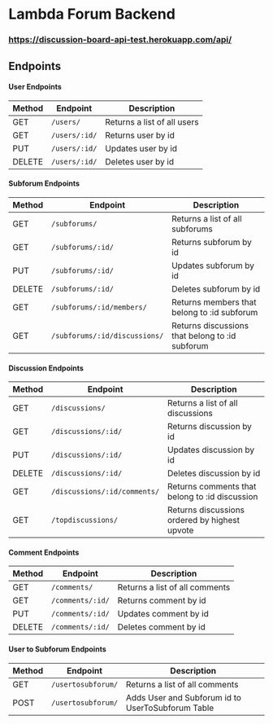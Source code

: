 # Lambda Forum Backend

### https://discussion-board-api-test.herokuapp.com/api/

## Endpoints

#### User Endpoints

| Method | Endpoint                 | Description                  |
|--------|--------------------------|------------------------------|
| GET    | `/users/`                | Returns a list of all users  |
| GET    | `/users/:id/`            | Returns user by id           |
| PUT    | `/users/:id/`            | Updates user by id           |
| DELETE | `/users/:id/`            | Deletes user by id           |

#### Subforum Endpoints

| Method | Endpoint                      | Description                                     |
|--------|------------------------------ |-------------------------------------------------|
| GET    | `/subforums/`                 | Returns a list of all subforums                 |
| GET    | `/subforums/:id/`             | Returns subforum by id                          |
| PUT    | `/subforums/:id/`             | Updates subforum by id                          |
| DELETE | `/subforums/:id/`             | Deletes subforum by id                          |
| GET    | `/subforums/:id/members/`     | Returns members that belong to :id subforum     |
| GET    | `/subforums/:id/discussions/` | Returns discussions that belong to :id subforum |

#### Discussion Endpoints

| Method | Endpoint                     | Description                                     |
|--------|------------------------------|-------------------------------------------------|
| GET    | `/discussions/`              | Returns a list of all discussions               |
| GET    | `/discussions/:id/`          | Returns discussion by id                        |
| PUT    | `/discussions/:id/`          | Updates discussion by id                        |
| DELETE | `/discussions/:id/`          | Deletes discussion by id                        |
| GET    | `/discussions/:id/comments/` | Returns comments that belong to :id discussion  |
| GET    | `/topdiscussions/`           | Returns discussions ordered by highest upvote   |

#### Comment Endpoints

| Method | Endpoint                 | Description                    |
|--------|--------------------------|--------------------------------|
| GET    | `/comments/`             | Returns a list of all comments |
| GET    | `/comments/:id/`         | Returns comment by id          |
| PUT    | `/comments/:id/`         | Updates comment by id          |
| DELETE | `/comments/:id/`         | Deletes comment by id          |

#### User to Subforum Endpoints

| Method | Endpoint                 | Description                                       |
|--------|--------------------------|---------------------------------------------------|
| GET    | `/usertosubforum/`       | Returns a list of all comments                    |
| POST   | `/usertosubforum/`       | Adds User and Subforum id to UserToSubforum Table |
